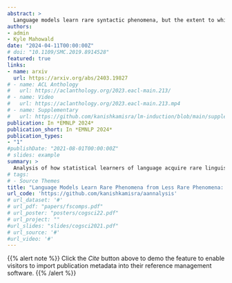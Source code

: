 ```yaml
---
abstract: >
  Language models learn rare syntactic phenomena, but the extent to which this is attributable to generalization vs. memorization is a major open question. To that end, we iteratively trained transformer language models on systematically manipulated corpora which were human-scale in size, and then evaluated their learning of a rare grammatical phenomenon: the English Article+Adjective+Numeral+Noun (AANN) construction (“a beautiful five days”). We compared how well this construction was learned on the default corpus relative to a counterfactual corpus in which AANN sentences were removed. We found that AANNs were still learned better than systematically perturbed variants of the construction. Using additional counterfactual corpora, we suggest that this learning occurs through generalization from related constructions (e.g., “a few days”). An additional experiment showed that this learning is enhanced when there is more variability in the input. Taken together, our results provide an existence proof that LMs can learn rare grammatical phenomena by generalization from less rare phenomena. Data and code: <a href='https:// github.com/kanishkamisra/aannalysis'>here</a>.
authors:
- admin 
- Kyle Mahowald
date: "2024-04-11T00:00:00Z"
# doi: "10.1109/SMC.2019.8914528"
featured: true
links:
- name: arxiv
  url: https://arxiv.org/abs/2403.19827
# - name: ACL Anthology
#   url: https://aclanthology.org/2023.eacl-main.213/
# - name: Video
#   url: https://aclanthology.org/2023.eacl-main.213.mp4
# - name: Supplementary
#   url: https://github.com/kanishkamisra/lm-induction/blob/main/supplemental.pdf
publication: In *EMNLP 2024*
publication_short: In *EMNLP 2024*
publication_types:
- "1"
#publishDate: "2021-08-01T00:00:00Z"
# slides: example
summary: >
  Analysis of how statistical learners of language acquire rare linguistic phenomena such as the article+adjective+numeral+noun construction.
# tags:
# - Source Themes
title: "Language Models Learn Rare Phenomena from Less Rare Phenomena: The Case of the Missing AANNs"
url_code: 'https://github.com/kanishkamisra/aannalysis'
# url_dataset: '#'
# url_pdf: "papers/fscomps.pdf"
# url_poster: "posters/cogsci22.pdf"
# url_project: ""
#url_slides: "slides/cogsci2021.pdf"
# url_source: '#'
#url_video: '#'
---
```


{{% alert note %}}
Click the *Cite* button above to demo the feature to enable visitors to import publication metadata into their reference management software.
{{% /alert %}}

